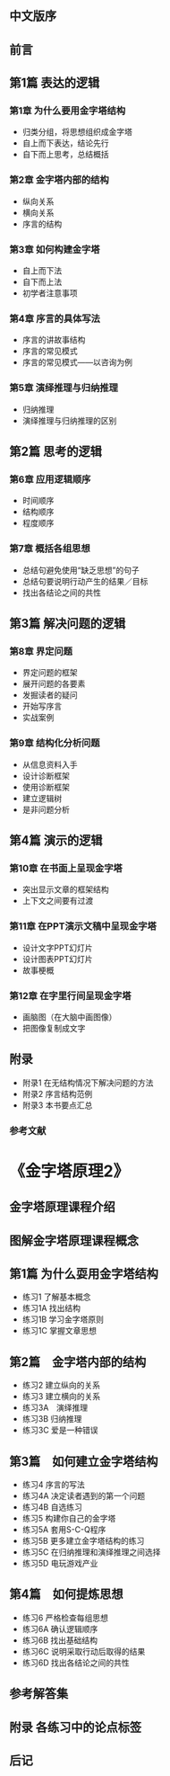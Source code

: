 ## 中文版序
## 前言

## 第1篇 表达的逻辑
### 第1章 为什么要用金字塔结构
- 归类分组，将思想组织成金字塔
- 自上而下表达，结论先行
- 自下而上思考，总结概括

### 第2章 金字塔内部的结构
- 纵向关系
- 横向关系
- 序言的结构

### 第3章 如何构建金字塔
- 自上而下法
- 自下而上法
- 初学者注意事项

### 第4章 序言的具体写法
- 序言的讲故事结构
- 序言的常见模式
- 序言的常见模式——以咨询为例

### 第5章 演绎推理与归纳推理
- 归纳推理
- 演绎推理与归纳推理的区别

## 第2篇 思考的逻辑
### 第6章 应用逻辑顺序
- 时间顺序
- 结构顺序
- 程度顺序

### 第7章 概括各组思想
- 总结句避免使用“缺乏思想”的句子
- 总结句要说明行动产生的结果／目标
- 找出各结论之间的共性

## 第3篇 解决问题的逻辑
### 第8章 界定问题
- 界定问题的框架
- 展开问题的各要素
- 发掘读者的疑问
- 开始写序言
- 实战案例

### 第9章 结构化分析问题
- 从信息资料入手
- 设计诊断框架
- 使用诊断框架
- 建立逻辑树
- 是非问题分析

## 第4篇 演示的逻辑
### 第10章 在书面上呈现金字塔
- 突出显示文章的框架结构
- 上下文之间要有过渡

### 第11章 在PPT演示文稿中呈现金字塔
- 设计文字PPT幻灯片
- 设计图表PPT幻灯片
- 故事梗概

### 第12章 在字里行间呈现金字塔
- 画脑图（在大脑中画图像）
- 把图像复制成文字

## 附录
- 附录1 在无结构情况下解决问题的方法
- 附录2 序言结构范例
- 附录3 本书要点汇总
### 参考文献

# 《金字塔原理2》
## 金字塔原理课程介绍
## 图解金字塔原理课程概念

## 第1篇 为什么耍用金字塔结构
- 练习1 了解基本概念
- 练习1A 找出结构
- 练习1B 学习金字塔原则
- 练习1C 掌握文章思想

## 第2篇　金字塔内部的结构
- 练习2 建立纵向的关系
- 练习3 建立横向的关系
- 练习3A　演绎推理
- 练习3B 归纳推理
- 练习3C 爱是一种错误

## 第3篇　如何建立金字塔结构
- 练习4 序言的写法
- 练习4A 决定读者遇到的第一个问题
- 练习4B 自选练习
- 练习5 构建你自己的金字塔
- 练习5A 套用S-C-Q程序
- 练习5B 更多建立金字塔结构的练习
- 练习5C 在归纳推理和演绎推理之间选择
- 练习5D 电玩游戏产业

## 第4篇　如何提炼思想
- 练习6 严格检查每组思想
- 练习6A 确认逻辑顺序
- 练习6B 找出基础结构
- 练习6C 说明采取行动后取得的结果
- 练习6D 找出各结论之间的共性

## 参考解答集
## 附录 各练习中的论点标签
## 后记